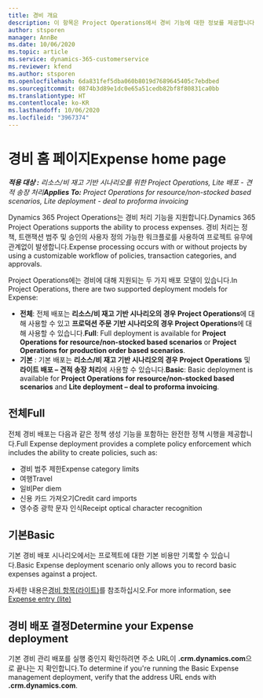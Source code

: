 ```yaml
---
title: 경비 개요
description: 이 항목은 Project Operations에서 경비 기능에 대한 정보를 제공합니다.
author: stsporen
manager: AnnBe
ms.date: 10/06/2020
ms.topic: article
ms.service: dynamics-365-customerservice
ms.reviewer: kfend
ms.author: stsporen
ms.openlocfilehash: 6da831fef5dba060b8019d7689645405c7ebdbed
ms.sourcegitcommit: 0874b3d89e1dc0e65a51cedb82bf8f80831ca0bb
ms.translationtype: HT
ms.contentlocale: ko-KR
ms.lasthandoff: 10/06/2020
ms.locfileid: "3967374"
---
```

# <a name="expense-home-page"></a><span data-ttu-id="7265b-103">경비 홈 페이지</span><span class="sxs-lookup"><span data-stu-id="7265b-103">Expense home page</span></span>

<span data-ttu-id="7265b-104">_**적용 대상 :** 리소스/비 재고 기반 시나리오를 위한 Project Operations, Lite 배포 - 견적 송장 처리_</span><span class="sxs-lookup"><span data-stu-id="7265b-104">_**Applies To:** Project Operations for resource/non-stocked based scenarios, Lite deployment - deal to proforma invoicing_</span></span>


<span data-ttu-id="7265b-105">Dynamics 365 Project Operations는 경비 처리 기능을 지원합니다.</span><span class="sxs-lookup"><span data-stu-id="7265b-105">Dynamics 365 Project Operations supports the ability to process expenses.</span></span> <span data-ttu-id="7265b-106">경비 처리는 정책, 트랜잭션 범주 및 승인의 사용자 정의 가능한 워크플로를 사용하여 프로젝트 유무에 관계없이 발생합니다.</span><span class="sxs-lookup"><span data-stu-id="7265b-106">Expense processing occurs with or without projects by using a customizable workflow of policies, transaction categories, and approvals.</span></span>

<span data-ttu-id="7265b-107">Project Operations에는 경비에 대해 지원되는 두 가지 배포 모델이 있습니다.</span><span class="sxs-lookup"><span data-stu-id="7265b-107">In Project Operations, there are two supported deployment models for Expense:</span></span> 

- <span data-ttu-id="7265b-108">**전체**: 전체 배포는 **리소스/비 재고 기반 시나리오의 경우 Project Operations**에 대해 사용할 수 있고 **프로덕션 주문 기반 시나리오의 경우 Project Operations**에 대해 사용할 수 있습니다.</span><span class="sxs-lookup"><span data-stu-id="7265b-108">**Full**: Full deployment is available for **Project Operations for resource/non-stocked based scenarios** or **Project Operations for production order based scenarios**.</span></span>
- <span data-ttu-id="7265b-109">**기본** : 기본 배포는 **리소스/비 재고 기반 시나리오의 경우 Project Operations** 및 **라이트 배포 – 견적 송장 처리**에 사용할 수 있습니다.</span><span class="sxs-lookup"><span data-stu-id="7265b-109">**Basic**: Basic deployment is available for **Project Operations for resource/non-stocked based scenarios** and **Lite deployment – deal to proforma invoicing**.</span></span>

## <a name="full"></a><span data-ttu-id="7265b-110">전체</span><span class="sxs-lookup"><span data-stu-id="7265b-110">Full</span></span> 
<span data-ttu-id="7265b-111">전체 경비 배포는 다음과 같은 정책 생성 기능을 포함하는 완전한 정책 시행을 제공합니다.</span><span class="sxs-lookup"><span data-stu-id="7265b-111">Full Expense deployment provides a complete policy enforcement which includes the ability to create policies, such as:</span></span>

  - <span data-ttu-id="7265b-112">경비 범주 제한</span><span class="sxs-lookup"><span data-stu-id="7265b-112">Expense category limits</span></span>
  - <span data-ttu-id="7265b-113">여행</span><span class="sxs-lookup"><span data-stu-id="7265b-113">Travel</span></span>
  - <span data-ttu-id="7265b-114">일비</span><span class="sxs-lookup"><span data-stu-id="7265b-114">Per diem</span></span>
  - <span data-ttu-id="7265b-115">신용 카드 가져오기</span><span class="sxs-lookup"><span data-stu-id="7265b-115">Credit card imports</span></span>
  - <span data-ttu-id="7265b-116">영수증 광학 문자 인식</span><span class="sxs-lookup"><span data-stu-id="7265b-116">Receipt optical character recognition</span></span>

## <a name="basic"></a><span data-ttu-id="7265b-117">기본</span><span class="sxs-lookup"><span data-stu-id="7265b-117">Basic</span></span> 
<span data-ttu-id="7265b-118">기본 경비 배포 시나리오에서는 프로젝트에 대한 기본 비용만 기록할 수 있습니다.</span><span class="sxs-lookup"><span data-stu-id="7265b-118">Basic Expense deployment scenario only allows you to record basic expenses against a project.</span></span> 

<span data-ttu-id="7265b-119">자세한 내용은[경비 항목(라이트)](basic-expense.md)를 참조하십시오.</span><span class="sxs-lookup"><span data-stu-id="7265b-119">For more information, see [Expense entry (lite)](basic-expense.md)</span></span>

## <a name="determine-your-expense-deployment"></a><span data-ttu-id="7265b-120">경비 배포 결정</span><span class="sxs-lookup"><span data-stu-id="7265b-120">Determine your Expense deployment</span></span>
<span data-ttu-id="7265b-121">기본 경비 관리 배포를 실행 중인지 확인하려면 주소 URL이 **.crm.dynamics.com**으로 끝나는 지 확인합니다.</span><span class="sxs-lookup"><span data-stu-id="7265b-121">To determine if you're running the Basic Expense management deployment, verify that the address URL ends with **.crm.dynamics.com**.</span></span> 
